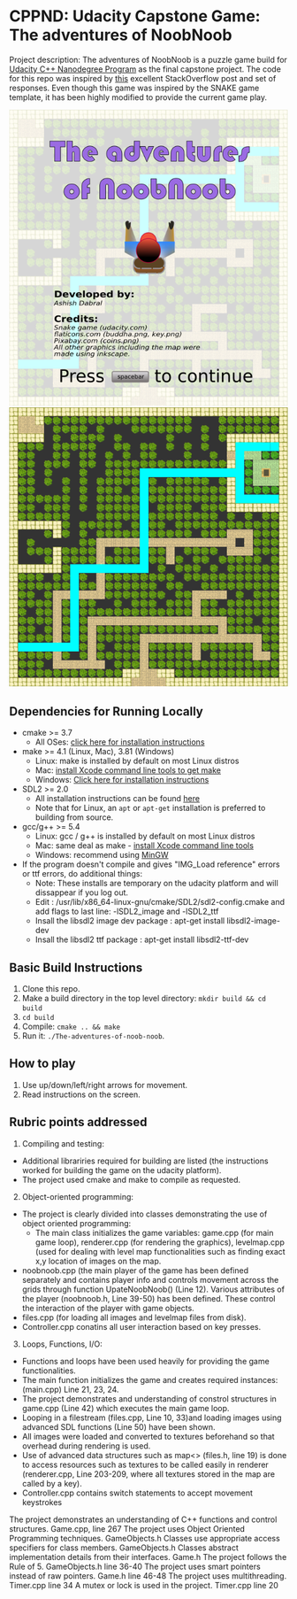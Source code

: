 # CPPND: Udacity Capstone Game: The adventures of NoobNoob

Project description:
The adventures of NoobNoob is a puzzle game build for [Udacity C++ Nanodegree Program](https://www.udacity.com/course/c-plus-plus-nanodegree--nd213) as the final capstone project. The code for this repo was inspired by [this](https://codereview.stackexchange.com/questions/212296/snake-game-in-c-with-sdl) excellent StackOverflow post and set of responses. Even though this game was inspired by the SNAKE game template, it has been highly modified to provide the current game play.

<img src="noobnoob.png"/>
<img src="noobnoob2.png"/>

## Dependencies for Running Locally
* cmake >= 3.7
  * All OSes: [click here for installation instructions](https://cmake.org/install/)
* make >= 4.1 (Linux, Mac), 3.81 (Windows)
  * Linux: make is installed by default on most Linux distros
  * Mac: [install Xcode command line tools to get make](https://developer.apple.com/xcode/features/)
  * Windows: [Click here for installation instructions](http://gnuwin32.sourceforge.net/packages/make.htm)
* SDL2 >= 2.0
  * All installation instructions can be found [here](https://wiki.libsdl.org/Installation)
  * Note that for Linux, an `apt` or `apt-get` installation is preferred to building from source.
* gcc/g++ >= 5.4
  * Linux: gcc / g++ is installed by default on most Linux distros
  * Mac: same deal as make - [install Xcode command line tools](https://developer.apple.com/xcode/features/)
  * Windows: recommend using [MinGW](http://www.mingw.org/)
* If the program doesn't compile and gives "IMG_Load reference" errors or ttf errors, do additional things:
  * Note: These installs are temporary on the udacity platform and will dissappear if you log out.
  * Edit : /usr/lib/x86_64-linux-gnu/cmake/SDL2/sdl2-config.cmake and add flags to last line: -lSDL2_image and -lSDL2_ttf
  * Insall the libsdl2 image dev package : apt-get install libsdl2-image-dev
  * Insall the libsdl2 ttf package : apt-get install libsdl2-ttf-dev

## Basic Build Instructions

1. Clone this repo.
2. Make a build directory in the top level directory: `mkdir build && cd build`
3. `cd build`
4. Compile: `cmake .. && make`
5. Run it: `./The-adventures-of-noob-noob`.


## How to play
1. Use up/down/left/right arrows for movement.
2. Read instructions on the screen.

## Rubric points addressed
1. Compiling and testing:
  - Additional librariries required for building are listed (the instructions worked for building the game on the udacity platform).
  - The project used cmake and make to compile as requested.

2. Object-oriented programming:
  - The project is clearly divided into classes demonstrating the use of object oriented programming:
     - The main class initializes the game variables: game.cpp (for main game loop), renderer.cpp (for rendering the graphics), levelmap.cpp
       (used for dealing with level map functionalities such as finding exact x,y location of images on the map. 
  - noobnoob.cpp (the main player of the game has been defined separately and contains player info and controls movement across the grids 
    through function UpateNoobNoob() (Line 12). Various attributes of the player (noobnoob.h, Line 39-50) has been defined. These control
    the interaction of the player with game objects.
  - files.cpp (for loading all images and levelmap files from disk). 
  - Controller.cpp conatins all user interaction based on key presses.
  
3.  Loops, Functions, I/O:
  - Functions and loops have been used heavily for providing the game functionalities.
  - The main function initializes the game and creates required instances: (main.cpp) Line 21, 23, 24.
  - The project demonstrates and understanding of constrol structures in game.cpp (Line 42) which executes the main game loop.
  - Looping in a filestream (files.cpp, Line 10, 33)and loading images using advanced SDL functions (Line 50) have been shown.
  - All images were loaded and converted to textures beforehand so that overhead during rendering is used.
  - Use of advanced data structures such as map<> (files.h, line 19) is done to access resources such as textures to be called 
    easily in renderer (renderer.cpp, Line 203-209, where all textures stored in the map are called by a key).
  - Controller.cpp contains switch statements to accept movement keystrokes

The project demonstrates an understanding of C++ functions and control structures.
Game.cpp, line 267
The project uses Object Oriented Programming techniques.
GameObjects.h
Classes use appropriate access specifiers for class members.
GameObjects.h
Classes abstract implementation details from their interfaces.
Game.h
The project follows the Rule of 5.
GameObjects.h line 36-40
The project uses smart pointers instead of raw pointers.
Game.h line 46-48
The project uses multithreading.
Timer.cpp line 34
A mutex or lock is used in the project.
Timer.cpp line 20
